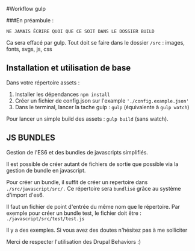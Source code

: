 #Workflow gulp

###En préambule :

`NE JAMAIS ÉCRIRE QUOI QUE CE SOIT DANS LE DOSSIER BUILD`

Ca sera effacé par gulp. Tout doit se faire dans le dossier `/src` : images, fonts, svgs, js, css


## Installation et utilisation de base
Dans votre répertoire assets :
1. Installer les dépendances `npm install`
2. Créer un fichier de config.json sur l'example `'./config.example.json'`
3. Dans le terminal, lancer la tache gulp : `gulp` (équivalente à `gulp watch`)

Pour lancer un simple build des assets : `gulp build` (sans watch).


## JS BUNDLES
Gestion de l'ES6 et des bundles de javascripts simplifiés.

Il est possible de créer autant de fichiers de sortie que possible via la gestion de bundle en javascript.

Pour créer un bundle, il suffit de créer un repertoire dans `./src/javascript/src/.`
Ce répertoire sera `bundlisé` grâce au système d'import d'es6.

Il faut un fichier de point d'entrée du même nom que le répertoire.
Par exemple pour créer un bundle test, le fichier doit être :
`./javascript/src/test/test.js`

Il y a des exemples. Si vous avez des doutes n'hésitez pas à me solliciter

Merci de respecter l'utilisation des Drupal Behaviors :)
